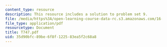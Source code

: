 ```yaml
---
content_type: resource
description: This resource includes a solution to problem set 9.
file: /media/https%3A/open-learning-course-data-rc.s3.amazonaws.com/16-21-techniques-for-structural-analysis-and-design-spring-2005/35d90bfc89be6f8f122583ea5f2c68a8_T747.pdf
file_type: application/pdf
resourcetype: Document
title: T747.pdf
uid: 35d90bfc-89be-6f8f-1225-83ea5f2c68a8
---
```

